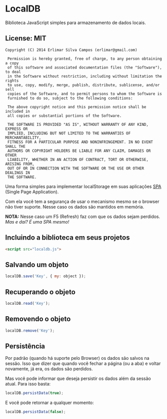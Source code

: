 LocalDB
=======

Biblioteca JavaScript simples para armazenamento de dados locais.

## License: MIT

    Copyright (C) 2014 Erlimar Silva Campos (erlimar@gmail.com)
    
     Permission is hereby granted, free of charge, to any person obtaining a copy
     of this software and associated documentation files (the "Software"), to deal
     in the Software without restriction, including without limitation the rights
     to use, copy, modify, merge, publish, distribute, sublicense, and/or sell
     copies of the Software, and to permit persons to whom the Software is
     furnished to do so, subject to the following conditions:
    
     The above copyright notice and this permission notice shall be included in
     all copies or substantial portions of the Software.
    
     THE SOFTWARE IS PROVIDED "AS IS", WITHOUT WARRANTY OF ANY KIND, EXPRESS OR
     IMPLIED, INCLUDING BUT NOT LIMITED TO THE WARRANTIES OF MERCHANTABILITY,
     FITNESS FOR A PARTICULAR PURPOSE AND NONINFRINGEMENT. IN NO EVENT SHALL THE
     AUTHORS OR COPYRIGHT HOLDERS BE LIABLE FOR ANY CLAIM, DAMAGES OR OTHER
     LIABILITY, WHETHER IN AN ACTION OF CONTRACT, TORT OR OTHERWISE, ARISING FROM,
     OUT OF OR IN CONNECTION WITH THE SOFTWARE OR THE USE OR OTHER DEALINGS IN
     THE SOFTWARE.


Uma forma simples para implementar localStorage em suas aplicações [SPA](http://en.wikipedia.org/wiki/Single-page_application) (Single Page Application).

Com ela você tem a segurança de usar o mecanismo mesmo se o browser não tiver suporte. Nesse caso os dados são mantidos em memória.

**NOTA:** Nesse caso um F5 (Refresh) faz com que os dados sejam perdidos. _Mas e daí? É uma SPA mesmo!_

## Incluindo a biblioteca em seus projetos

```html
<script src="localdb.js">
```

## Salvando um objeto

```javascript
localDB.save('Key', { my: object });
```
    
## Recuperando o objeto

```javascript
localDB.read('Key');
```

## Removendo o objeto

```javascript
localDB.remove('Key');
```

## Persistência

Por padrão (quando há suporte pelo Browser) os dados são salvos na sessão. Isso que dizer que quando você fechar a página (ou a aba) e voltar novamente, já era, os dados são perdidos.

Mas você pode informar que deseja persistir os dados além da sessão atual. Para isso basta:

```javascript
localDB.persistData(true);
```
    
E você pode retornar a qualquer momento:

```javascript
localDB.persistData(false);
```
